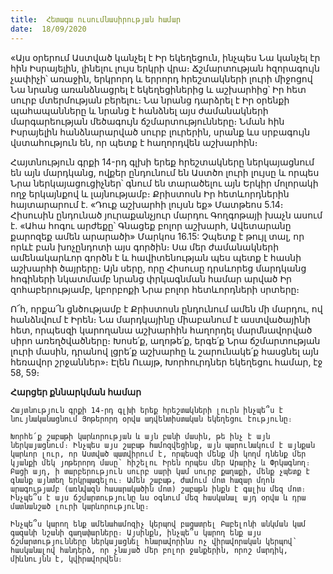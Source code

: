 ```yaml
---
title:  Հետագա ուսումնասիրության համար
date:  18/09/2020
---
```


«Այս օրերում Աստված կանչել է Իր եկեղեցուն, ինչպես Նա կանչել էր հին Իսրայելին, լինելու լույս երկրի վրա։ Ճշմարտության հզորագույն չափիչի՝ առաջին, երկրորդ և երրորդ հրեշտակների լուրի միջոցով Նա նրանց առանձնացրել է եկեղեցիներից և աշխարհից՝ Իր հետ սուրբ մտերմության բերելու։ Նա նրանց դարձրել է Իր օրենքի պահապանները և նրանց է հանձնել այս ժամանակների մարգարեության մեծագույն ճշմարտությունները։ Նման հին Իսրայելին հանձնարարված սուրբ լուրերին, սրանք ևս սրբագույն վստահություն են, որ պետք է հաղորդվեն աշխարհին։

Հայտնություն գրքի 14-րդ գլխի երեք հրեշտակները ներկայացնում են այն մարդկանց, ովքեր ընդունում են Աստծո լուրի լույսը և որպես Նրա ներկայացուցիչներ՝ գնում են տարածելու այն Երկիր մոլորակի ողջ երկայնքով և լայնությամբ։ Քրիստոսն Իր հետևորդներին հայտարարում է. «Դուք աշխարհի լույսն եք» Մատթեոս 5.14։ Հիսուսին ընդունած յուրաքանչյուր մարդու Գողգոթայի խաչն ասում է. «Ահա հոգու արժեքը՝ Գնացեք բոլոր աշխարհ, Ավետարանը քարոզեք ամեն արարածի» Մարկոս 16.15: Չպետք է թույլ տալ, որ որևէ բան խոչընդոտի այս գործին։ Սա մեր ժամանակների ամենակարևոր գործն է և հավիտենության պես պետք է հասնի աշխարհի ծայրերը։ Այն սերը, որը Հիսուսը դրսևորեց մարդկանց հոգիների նկատմամբ նրանց փրկագնման համար արված Իր զոհաբերությամբ, կբորբոքի Նրա բոլոր հետևորդների սրտերը։

Ո՜հ, որքա՜ն ցնծությամբ է Քրիստոսն ընդունում ամեն մի մարդու, ով հանձնվում է Իրեն։ Նա մարդկայինը միաբանում է աստվածայինի հետ, որպեսզի կարողանա աշխարհին հաղորդել մարմնավորված սիրո առեղծվածները։ Խոսե՛ք, աղոթե՛ք, երգե՛ք Նրա ճշմարտության լուրի մասին, դրանով լցրե՛ք աշխարհը և շարունակե՛ք հասցնել այն հեռավոր շրջաններ»։ Էլեն Ուայթ, Խորհուրդներ եկեղեցու համար, էջ 58, 59։

**Հարցեր քննարկման համար**

`Հայտնություն գրքի 14-րդ գլխի երեք հրեշտակների լուրն ինչպե՞ս է նույնականացնում Յոթերորդ օրվա ադվենտիստական եկեղեցու էությունը։`

`Խորհե՛ք շաբաթի կարևորության և այն բանի մասին, թե ինչ է այն ներկայացնում։ Ինչպես այս շաբաթ համոզվեցինք, այն պարունակում է այնքան կարևոր լուր, որ Աստված պատվիրում է, որպեսզի մենք մի կողմ դնենք մեր կյանքի մեկ յոթերորդ մասը՝ հիշելու Իրեն որպես մեր Արարիչ և Փրկագնող։ Բացի այդ, ի տարբերություն սուրբ սարի կամ սուրբ քաղաքի, մենք չպետք է գնանք այնտեղ երկրպագելու։ Ամեն շաբաթ, ժամում մոտ հազար մղոն արագությամբ (առնվազն հասարակածին մոտ) շաբաթն ինքն է գալիս մեզ մոտ։ Ինչպե՞ս է այս ճշմարտությունը ևս օգնում մեզ հասկանալ այդ օրվա և դրա մատնանշած լուրի կարևորությունը։`

`Ինչպե՞ս կարող ենք ամենահամոզիչ կերպով բացատրել Բաբելոնի անկման կամ գազանի նշանի գաղափարները։ Այսինքն, ինչպե՞ս կարող ենք այս ճշմարտությունները ներկայացնել հնարավորինս ոչ վիրավորական կերպով՝ հասկանալով հանդերձ, որ չնայած մեր բոլոր ջանքերին, որոշ մարդիկ, միևնույնն է, կվիրավորվեն։`